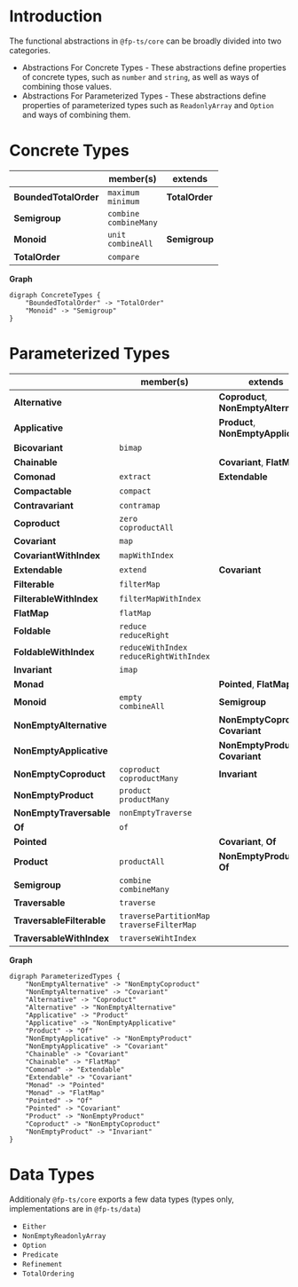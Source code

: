# Introduction

The functional abstractions in `@fp-ts/core` can be broadly divided into two categories.

- Abstractions For Concrete Types - These abstractions define properties of concrete types, such as `number` and `string`, as well as ways of combining those values.
- Abstractions For Parameterized Types - These abstractions define properties of parameterized types such as `ReadonlyArray` and `Option` and ways of combining them.

# Concrete Types

|                       | member(s)                  | extends        |
| --------------------- | -------------------------- | -------------- |
| **BoundedTotalOrder** | `maximum`<br>`minimum`     | **TotalOrder** |
| **Semigroup**         | `combine`<br>`combineMany` |                |
| **Monoid**            | `unit`<br>`combineAll`     | **Semigroup**  |
| **TotalOrder**        | `compare`                  |                |

**Graph**

```
digraph ConcreteTypes {
    "BoundedTotalOrder" -> "TotalOrder"
    "Monoid" -> "Semigroup"
}
```

# Parameterized Types

|                           | member(s)                                     | extends                                |
| ------------------------- | --------------------------------------------- | -------------------------------------- |
| **Alternative**           |                                               | **Coproduct**, **NonEmptyAlternative** |
| **Applicative**           |                                               | **Product**, **NonEmptyApplicative**   |
| **Bicovariant**           | `bimap`                                       |                                        |
| **Chainable**             |                                               | **Covariant**, **FlatMap**             |
| **Comonad**               | `extract`                                     | **Extendable**                         |
| **Compactable**           | `compact`                                     |                                        |
| **Contravariant**         | `contramap`                                   |                                        |
| **Coproduct**             | `zero`<br>`coproductAll`                      |                                        |
| **Covariant**             | `map`                                         |                                        |
| **CovariantWithIndex**    | `mapWithIndex`                                |                                        |
| **Extendable**            | `extend`                                      | **Covariant**                          |
| **Filterable**            | `filterMap`                                   |                                        |
| **FilterableWithIndex**   | `filterMapWithIndex`                          |                                        |
| **FlatMap**               | `flatMap`                                     |                                        |
| **Foldable**              | `reduce`<br>`reduceRight`                     |                                        |
| **FoldableWithIndex**     | `reduceWithIndex`<br>`reduceRightWithIndex`   |                                        |
| **Invariant**             | `imap`                                        |                                        |
| **Monad**                 |                                               | **Pointed**, **FlatMap**               |
| **Monoid**                | `empty`<br>`combineAll`                       | **Semigroup**                          |
| **NonEmptyAlternative**   |                                               | **NonEmptyCoproduct**, **Covariant**   |
| **NonEmptyApplicative**   |                                               | **NonEmptyProduct**, **Covariant**     |
| **NonEmptyCoproduct**     | `coproduct`<br>`coproductMany`                | **Invariant**                          |
| **NonEmptyProduct**       | `product`<br>`productMany`                    |                                        |
| **NonEmptyTraversable**   | `nonEmptyTraverse`                            |                                        |
| **Of**                    | `of`                                          |                                        |
| **Pointed**               |                                               | **Covariant**, **Of**                  |
| **Product**               | `productAll`                                  | **NonEmptyProduct**, **Of**            |
| **Semigroup**             | `combine`<br>`combineMany`                    |                                        |
| **Traversable**           | `traverse`                                    |                                        |
| **TraversableFilterable** | `traversePartitionMap`<br>`traverseFilterMap` |                                        |
| **TraversableWithIndex**  | `traverseWihtIndex`                           |                                        |

**Graph**

```
digraph ParameterizedTypes {
    "NonEmptyAlternative" -> "NonEmptyCoproduct"
    "NonEmptyAlternative" -> "Covariant"
    "Alternative" -> "Coproduct"
    "Alternative" -> "NonEmptyAlternative"
    "Applicative" -> "Product"
    "Applicative" -> "NonEmptyApplicative"
    "Product" -> "Of"
    "NonEmptyApplicative" -> "NonEmptyProduct"
    "NonEmptyApplicative" -> "Covariant"
    "Chainable" -> "Covariant"
    "Chainable" -> "FlatMap"
    "Comonad" -> "Extendable"
    "Extendable" -> "Covariant"
    "Monad" -> "Pointed"
    "Monad" -> "FlatMap"
    "Pointed" -> "Of"
    "Pointed" -> "Covariant"
    "Product" -> "NonEmptyProduct"
    "Coproduct" -> "NonEmptyCoproduct"
    "NonEmptyProduct" -> "Invariant"
}
```

# Data Types

Additionaly `@fp-ts/core` exports a few data types (types only, implementations are in `@fp-ts/data`)

- `Either`
- `NonEmptyReadonlyArray`
- `Option`
- `Predicate`
- `Refinement`
- `TotalOrdering`
